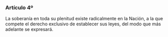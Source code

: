 ### Artículo 4º ###

La soberanía en toda su plenitud existe radicalmente en la Nación, a la que compete el derecho exclusivo de establecer sus leyes, del modo que más adelante se expresará.
